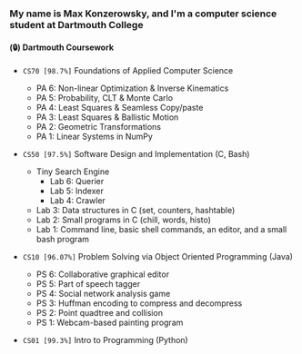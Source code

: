 ### My name is Max Konzerowsky, and I'm a computer science student at Dartmouth College

#### (🔒) Dartmouth Coursework
- `CS70 [98.7%]` Foundations of Applied Computer Science
  - PA 6: Non-linear Optimization & Inverse Kinematics
  - PA 5: Probability, CLT & Monte Carlo
  - PA 4: Least Squares & Seamless Copy/paste
  - PA 3: Least Squares & Ballistic Motion
  - PA 2: Geometric Transformations
  - PA 1: Linear Systems in NumPy

- `CS50 [97.5%]` Software Design and Implementation (C, Bash)
  - Tiny Search Engine
    - Lab 6: Querier
    - Lab 5: Indexer
    - Lab 4: Crawler
  - Lab 3: Data structures in C (set, counters, hashtable)
  - Lab 2: Small programs in C (chill, words, histo)
  - Lab 1: Command line, basic shell commands, an editor, and a small bash program
  
- `CS10 [96.07%]` Problem Solving via Object Oriented Programming (Java)
  - PS 6: Collaborative graphical editor
  - PS 5: Part of speech tagger
  - PS 4: Social network analysis game
  - PS 3: Huffman encoding to compress and decompress
  - PS 2: Point quadtree and collision
  - PS 1: Webcam-based painting program

- `CS01 [99.3%]` Intro to Programming (Python)
